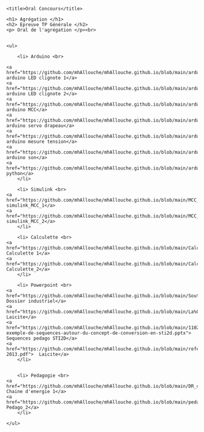<!DOCTYPE html>

<html>

<head>

	<title>Oral Concours</title>

</head>

<body>

	<h1> Agrégation </h1>
	<h2> Epreuve TP Générale </h2>
	<p> Oral de l'agrégation </p><br>
	
		
	<ul> 

		<li> Arduino <br>
		
	<a href="https://github.com/mhAllouche/mhAllouche.github.io/blob/main/arduino_LED_clignote1.zip"> arduino LED clignote 1</a>
	<a href="https://github.com/mhAllouche/mhAllouche.github.io/blob/main/arduino_LED_clignote2.zip"> arduino LED clignote 2</a>
	<a href="https://github.com/mhAllouche/mhAllouche.github.io/blob/main/arduino_MCC.zip"> arduino MCC</a>
	<a href="https://github.com/mhAllouche/mhAllouche.github.io/blob/main/arduino_Servo_drapeau.zip"> arduino servo drapeau</a>
	<a href="https://github.com/mhAllouche/mhAllouche.github.io/blob/main/arduino_mesure_tension.zip"> arduino mesure tension</a>
	<a href="https://github.com/mhAllouche/mhAllouche.github.io/blob/main/arduino_son.zip"> arduino son</a>
	<a href="https://github.com/mhAllouche/mhAllouche.github.io/blob/main/arduio_python.zip">arduino python</a>
		</li>
	
		<li> Simulink <br>
	<a href="https://github.com/mhAllouche/mhAllouche.github.io/blob/main/MCC_simulink_mohamed1.zip"> simulink_MCC_1</a>
	<a href="https://github.com/mhAllouche/mhAllouche.github.io/blob/main/MCC_simulink_mohamed2.zip">  simulink_MCC_2</a>
		</li>
	 
		<li> Calculette <br>
	<a href="https://github.com/mhAllouche/mhAllouche.github.io/blob/main/Calculette1.zip"> Calculette 1</a>
	<a href="https://github.com/mhAllouche/mhAllouche.github.io/blob/main/Calculette2.zip">  Calculette_2</a>
		</li>
		
		<li> Powerpoint <br>
	<a href="https://github.com/mhAllouche/mhAllouche.github.io/blob/main/Soutenance_Dossier_Industriel_MH_Allouche.pptx"> Dossier industriel</a>
	<a href="https://github.com/mhAllouche/mhAllouche.github.io/blob/main/La%C3%AFcit%C3%A9_r%C3%A9sum%C3%A9.odp">  Laicite</a>
	<a href="https://github.com/mhAllouche/mhAllouche.github.io/blob/main/11023-exemple-de-sequences-autour-du-concept-de-conversion-en-sti2d.pptx"> Sequences pedago STI2D</a>
	<a href="https://github.com/mhAllouche/mhAllouche.github.io/blob/main/referentiel-2013.pdf">  Laicite</a>
		</li>	
		
		
		<li> Pedagogie <br>
	<a href="https://github.com/mhAllouche/mhAllouche.github.io/blob/main/DR_chaine_energie.docx"> Chaine d'energie 1</a>
	<a href="https://github.com/mhAllouche/mhAllouche.github.io/blob/main/pedago.zip">  Pedago_2</a>
		</li>
		
	</ul>

</body>

</html>

